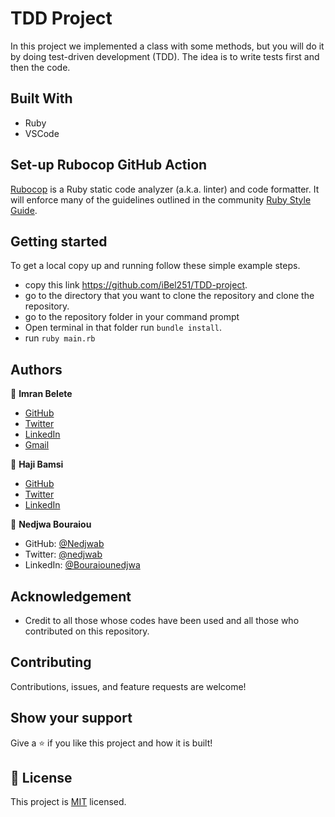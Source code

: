 # TDD Project

In this project we implemented a class with some methods, but you will do it by doing test-driven development (TDD). The idea is to write tests first and then the code.

## Built With

- Ruby
- VSCode

## Set-up Rubocop GitHub Action

[Rubocop](https://www.rubocop.org/) is a Ruby static code analyzer (a.k.a. linter) and code formatter. It will enforce many of the guidelines outlined in the community [Ruby Style Guide](https://rubystyle.guide/).

## Getting started

To get a local copy up and running follow these simple example steps.

- copy this link https://github.com/iBel251/TDD-project.
- go to the directory that you want to clone the repository and clone the repository.
- go to the repository folder in your command prompt
- Open terminal in that folder run `bundle install`.
- run `ruby main.rb`

## Authors

👤 **Imran Belete**

- [GitHub](https://github.com/iBel251)
- [Twitter](https://twitter.com/ImranBel251)
- [LinkedIn](https://www.linkedin.com/in/imran-belete/)
- [Gmail](mailto:ibbimran7@gmail.com)

👤 **Haji Bamsi**

- [GitHub](https://github.com/bamsi)
- [Twitter](https://twitter.com/bamsi)
- [LinkedIn](https://www.linkedin.com/in/bamsi)

👤 **Nedjwa Bouraiou**

- GitHub: [@Nedjwab](https://github.com/nedjwab)
- Twitter: [@nedjwab](https://twitter.com/ned_jwa)
- LinkedIn: [@Bouraiounedjwa](https://www.linkedin.com/feed/)

## Acknowledgement

- Credit to all those whose codes have been used and all those who contributed on this repository.

## Contributing

Contributions, issues, and feature requests are welcome!

## Show your support

Give a ⭐ if you like this project and how it is built!

## 📝 License

This project is [MIT](https://github.com/microverseinc/readme-template/blob/master/MIT.md) licensed.
